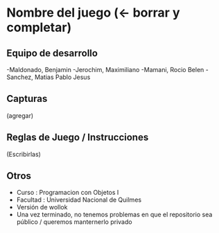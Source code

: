 # Nombre del juego (<- borrar y completar)

## Equipo de desarrollo

-Maldonado, Benjamin
-Jerochim, Maximiliano
-Mamani, Rocio Belen
-Sanchez, Matias Pablo Jesus



## Capturas

(agregar)

## Reglas de Juego / Instrucciones

(Escribirlas)


## Otros

- Curso    : Programacion con Objetos I 
- Facultad : Universidad Nacional de Quilmes
- Versión de wollok
- Una vez terminado, no tenemos problemas en que el repositorio sea público / queremos manternerlo privado

